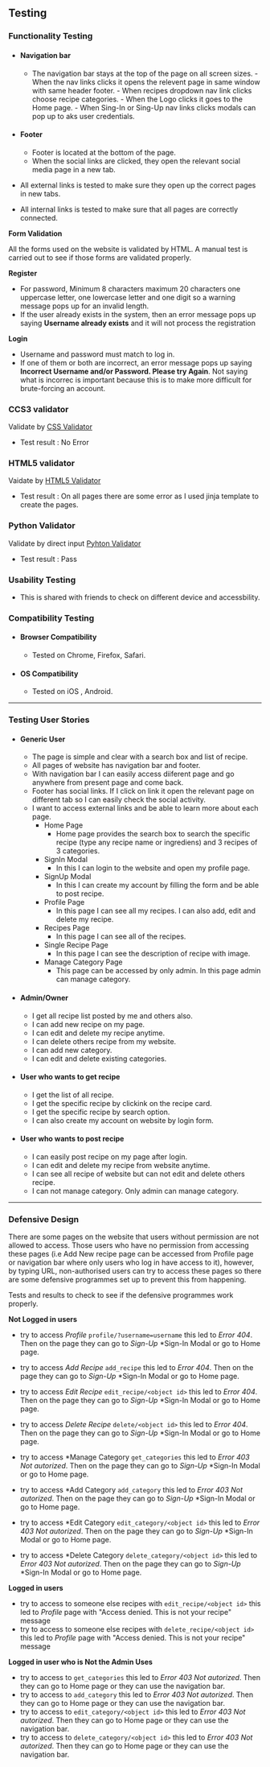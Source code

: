 ## Testing

### Functionality Testing
  - #### Navigation bar
     - The navigation bar stays at the top of the page on all screen sizes.
            - When the nav links clicks it opens the relevent page in same window with same header footer.
            - When recipes dropdown nav link clicks choose recipe categories.
            - When the Logo clicks it goes to the Home page.
            - When Sing-In or Sing-Up nav links clicks modals can pop up to aks user credentials.
  - #### Footer
     - Footer is located at the bottom of the page.
     - When the social links are clicked, they open the relevant social media page in a new tab.
  
  - All external links is tested to make sure they open up the correct pages in new tabs.
  - All internal links is tested to make sure that all pages are correctly connected.

**Form Validation**

All the forms used on the website is validated by HTML. A manual test is carried out to see if those forms are validated properly.

**Register**

- For password, Minimum 8 characters maximum 20 characters one uppercase letter, one lowercase letter and one digit so a warning message pops up for an invalid length.
- If the user already exists in the system, then an error message pops up saying **Username already exists** and it will not process the registration

**Login**

- Username and password must match to log in. 
- If one of them or both are incorrect, an error message pops up saying **Incorrect Username and/or Password. Please try Again**. Not saying what is incorrec is important because this is to make more difficult for brute-forcing an account.

    
### CCS3 validator
Validate by [CSS Validator](https://jigsaw.w3.org/css-validator/)
  - Test result : No Error

### HTML5 validator
Vaidate by [HTML5 Validator](https://validator.w3.org/#validate_by_input)
  - Test result : On all pages there are some error as I used jinja template to create the pages.

### Python Validator
Validate by direct input
    [Pyhton Validator](http://pep8online.com/)
  - Test result : Pass

### Usability Testing
  - This is shared with friends to check on different device and accessbility.

### Compatibility Testing
  - #### Browser Compatibility
    - Tested on Chrome, Firefox, Safari.
  - #### OS Compatibility
    - Tested on iOS , Android.

---

### Testing User Stories 
- #### Generic User
    - The page is simple and clear with a search box and list of recipe. 
    - All pages of website has navigation bar and footer. 
    - With navigation bar I can easily access diiferent page and go anywhere from present page and come back.
    - Footer has social links. If I click on link it open the relevant page on different tab so I can easily check the social activity.
    - I want to access external links and be able to learn more about each page.
        - Home Page
            - Home page provides the search box to search the specific recipe (type any recipe name or ingrediens) and 3 recipes of 3 categories.
        - SignIn Modal
            -  In this I can login to the website and open my profile page.
        - SignUp Modal
            - In this I can create my account by filling the form and be able to post recipe.
        - Profile Page
            - In this page I can see all my recipes. I can also add, edit and delete my recipe.
        - Recipes Page
            - In this page I can see all of the recipes.
        - Single Recipe Page   
            - In this page I can see the description of recipe with image.
        - Manage Category Page
            - This page can be accessed by only admin. In this page admin can manage category.

- #### Admin/Owner 
    - I get all recipe list posted by me and others also.
    - I can add new recipe on my page.
    - I can edit and delete my recipe anytime.
    - I can delete others recipe from my website.
    - I can add new category.
    - I can edit and delete existing categories.

- #### User who wants to get recipe 
    - I get the list of all recipe.
    - I get the specific recipe by clickink on the recipe card.
    - I get the specific recipe by search option.
    - I can also create my account on website by login form.

- #### User who wants to post recipe
    - I can easily post recipe on my page after login.
    - I can edit and delete my recipe from website anytime.
    - I can see all recipe of website but can not edit and delete others recipe.
    - I can not manage category. Only admin can manage category.

---

### Defensive Design

There are some pages on the website that users without permission are not allowed to access. Those users who have no permission from accessing these pages &#40;i.e Add New recipe page can be accessed from Profile page or navigation bar where only users who log in have access to it&#41;, however, by typing URL, non-authorised users can try to access these pages so there are some defensive programmes set up to prevent this from happening.

Tests and results to check to see if the defensive programmes work properly.

**Not Logged in users**  

- try to access *Profile* `profile/?username=username` this led to *Error 404*. Then on the page they can go to *Sign-Up* *Sign-In Modal or go to Home page.
- try to access *Add Recipe* `add_recipe` this led to *Error 404*. Then on the page they can go to *Sign-Up* *Sign-In Modal or go to Home page.
- try to access *Edit Recipe* `edit_recipe/<object id>` this led to *Error 404*. Then on the page they can go to *Sign-Up* *Sign-In Modal or go to Home page.
- try to access *Delete Recipe* `delete/<object id>` this led to *Error 404*. Then on the page they can go to *Sign-Up* *Sign-In Modal or go to Home page.

- try to access *Manage Category `get_categories` this led to *Error 403 Not autorized*. Then on the page they can go to *Sign-Up* *Sign-In Modal or go to Home page.
- try to access *Add Category `add_category` this led to *Error 403 Not autorized*. Then on the page they can go to *Sign-Up* *Sign-In Modal or go to Home page.
- try to access *Edit Category `edit_category/<object id>` this led to *Error 403 Not autorized*. Then on the page they can go to *Sign-Up* *Sign-In Modal or go to Home page.
- try to access *Delete Category `delete_category/<object id>` this led to *Error 403 Not autorized*. Then on the page they can go to *Sign-Up* *Sign-In Modal or go to Home page.

**Logged in users**

- try to access to someone else recipes with `edit_recipe/<object id>` this led to *Profile* page with "Access denied. This is not your recipe" message
- try to access to someone else recipes with `delete_recipe/<object id>` this led to *Profile* page with "Access denied. This is not your recipe" message

**Logged in user who is Not the Admin Uses**

- try to access to `get_categories` this led to *Error 403 Not autorized*. Then they can go to Home page or they can use the navigation bar.
- try to access to `add_category` this led to *Error 403 Not autorized*. Then they can go to Home page or they can use the navigation bar.
- try to access to `edit_category/<object id>` this led to *Error 403 Not autorized*. Then they can go to Home page or they can use the navigation bar.
- try to access to `delete_category/<object id>` this led to *Error 403 Not autorized*. Then they can go to Home page or they can use the navigation bar.

